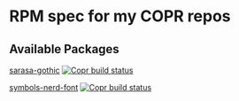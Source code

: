 # RPM spec for my COPR repos

## Available Packages

[sarasa-gothic](https://copr.fedorainfracloud.org/coprs/regunakyle/sarasa-gothic/)
[![Copr build status](https://copr.fedorainfracloud.org/coprs/regunakyle/sarasa-gothic/package/sarasa-gothic/status_image/last_build.png)](https://copr.fedorainfracloud.org/coprs/regunakyle/sarasa-gothic/package/sarasa-gothic/)

[symbols-nerd-font](https://copr.fedorainfracloud.org/coprs/regunakyle/symbols-nerd-font/)
[![Copr build status](https://copr.fedorainfracloud.org/coprs/regunakyle/symbols-nerd-font/package/symbols-nerd-font/status_image/last_build.png)](https://copr.fedorainfracloud.org/coprs/regunakyle/symbols-nerd-font/package/symbols-nerd-font/)
